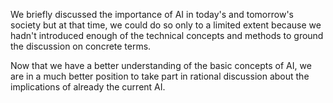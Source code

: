We briefly discussed the importance of AI in today's and tomorrow's society but at that time, we could do so only to a limited extent because we hadn't introduced enough of the technical concepts and methods to ground the discussion on concrete terms.

Now that we have a better understanding of the basic concepts of AI, we are in a much better position to take part in rational discussion about the implications of already the current AI.